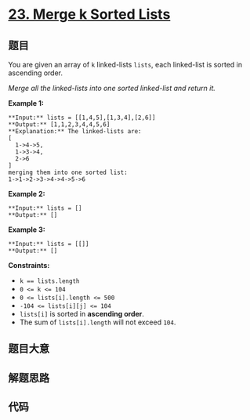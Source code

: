 # [23. Merge k Sorted Lists](https://leetcode.com/problems/merge-k-sorted-lists)

## 题目

You are given an array of `k` linked-lists `lists`, each linked-list is sorted
in ascending order.

_Merge all the linked-lists into one sorted linked-list and return it._



**Example 1:**

    
    
    **Input:** lists = [[1,4,5],[1,3,4],[2,6]]
    **Output:** [1,1,2,3,4,4,5,6]
    **Explanation:** The linked-lists are:
    [
      1->4->5,
      1->3->4,
      2->6
    ]
    merging them into one sorted list:
    1->1->2->3->4->4->5->6
    

**Example 2:**

    
    
    **Input:** lists = []
    **Output:** []
    

**Example 3:**

    
    
    **Input:** lists = [[]]
    **Output:** []
    



**Constraints:**

  * `k == lists.length`
  * `0 <= k <= 104`
  * `0 <= lists[i].length <= 500`
  * `-104 <= lists[i][j] <= 104`
  * `lists[i]` is sorted in **ascending order**.
  * The sum of `lists[i].length` will not exceed `104`.


## 题目大意

## 解题思路

## 代码

```javascript

```
